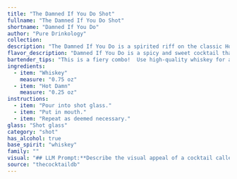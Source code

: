 ```yaml
---
title: "The Damned If You Do Shot"
fullname: "The Damned If You Do Shot"
shortname: "Damned If You Do"
author: "Pure Drinkology"
collection:
description: "The Damned If You Do is a spirited riff on the classic Hot Damn, a high-octane, candy-flavored cocktail popular in the 1980s.  This fiery concoction belongs to the shooter family, known for their quick, potent delivery and often audacious flavor combinations. "
flavor_description: "Damned If You Do is a spicy and sweet cocktail that packs a punch. The whiskey provides a bold and smoky base, while the Hot Damn adds a vibrant cinnamon and chili pepper heat. This combination creates a complex flavor profile that is both warming and invigorating, with a lingering sweetness and spice that lingers on the palate. "
bartender_tips: "This is a fiery combo!  Use high-quality whiskey for a smoother burn.  Chill the Hot Damn beforehand for a refreshing contrast.  Shake hard with ice to dilute slightly and create a frothy top.  Rim the glass with chili powder or cinnamon sugar for a spicy kick.  Garnish with a lime wedge for a bright touch.  "
ingredients:
  - item: "Whiskey"
    measure: "0.75 oz"
  - item: "Hot Damn"
    measure: "0.25 oz"
instructions:
  - item: "Pour into shot glass."
  - item: "Put in mouth."
  - item: "Repeat as deemed necessary."
glass: "Shot glass"
category: "shot"
has_alcohol: true
base_spirit: "whiskey"
family: ""
visual: "## LLM Prompt:**Describe the visual appeal of a cocktail called Damned if you do.****The cocktail is made with:*** **Whiskey:** Use a descriptor that evokes the color and clarity of the whiskey used (e.g., amber, golden, smoky, deep brown).* **Hot Damn:** This is a cinnamon schnapps liqueur. Describe its vibrant color and how it contrasts with the whiskey.  **Consider these aspects in your description:*** **Color:**  What is the overall color of the cocktail? Is it layered, or do the colors blend seamlessly?* **Texture:** Is the cocktail clear or cloudy? Are there any visible elements like ice or spices?* **Presentation:**  Imagine the cocktail is served in a classic rocks glass.  What does the glass look like? How is the drink garnished?**Example:**The 'Damned if you do' is a visual delight, presenting a captivating blend of amber whiskey and fiery red Hot Damn schnapps. The whiskey, deep and smoky, forms the base, while the schnapps swirls through it in a vibrant, spicy contrast. Served in a frosted rocks glass with a cinnamon stick garnish, the cocktail evokes a warm and inviting atmosphere, promising a fiery kick with each sip. "
source: "thecocktaildb"
---
```


